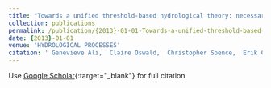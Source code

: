 ```yaml
---
title: "Towards a unified threshold-based hydrological theory: necessary components and recurring challenges"
collection: publications
permalink: /publication/{2013}-01-01-Towards-a-unified-threshold-based-hydrological-theory-necessary-components-and-recurring-challenges
date: {2013}-01-01
venue: 'HYDROLOGICAL PROCESSES'
citation: ' Genevieve Ali,  Claire Oswald,  Christopher Spence,  Erik Cammeraat,  Kevin McGuire,  Thomas Meixner,  Sim Reaney, &quot;Towards a unified threshold-based hydrological theory: necessary components and recurring challenges.&quot; HYDROLOGICAL PROCESSES, {2013}.'
---
```

Use [Google Scholar](https://scholar.google.com/scholar?q=Towards+a+unified+threshold+based+hydrological+theory:+necessary+components+and+recurring+challenges){:target="_blank"} for full citation